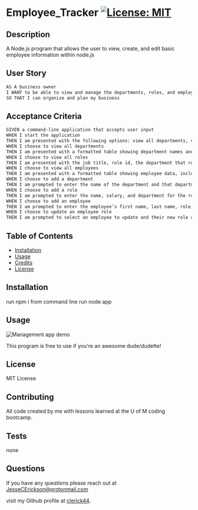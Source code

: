 # Employee_Tracker [![License: MIT](https://img.shields.io/badge/License-MIT-yellow.svg)](https://opensource.org/licenses/MIT)

## Description

A Node.js program that allows the user to view, create, and edit basic employee information within node.js

## User Story

```md
AS A business owner
I WANT to be able to view and manage the departments, roles, and employees in my company
SO THAT I can organize and plan my business
```

## Acceptance Criteria

```md
GIVEN a command-line application that accepts user input
WHEN I start the application
THEN I am presented with the following options: view all departments, view all roles, view all employees, add a department, add a role, add an employee, and update an employee role
WHEN I choose to view all departments
THEN I am presented with a formatted table showing department names and department ids
WHEN I choose to view all roles
THEN I am presented with the job title, role id, the department that role belongs to, and the salary for that role
WHEN I choose to view all employees
THEN I am presented with a formatted table showing employee data, including employee ids, first names, last names, job titles, departments, salaries, and managers that the employees report to
WHEN I choose to add a department
THEN I am prompted to enter the name of the department and that department is added to the database
WHEN I choose to add a role
THEN I am prompted to enter the name, salary, and department for the role and that role is added to the database
WHEN I choose to add an employee
THEN I am prompted to enter the employee’s first name, last name, role, and manager, and that employee is added to the database
WHEN I choose to update an employee role
THEN I am prompted to select an employee to update and their new role and this information is updated in the database
```

## Table of Contents

- [Installation](#installation)
- [Usage](#usage)
- [Credits](#credits)
- [License](#license)

## Installation

run npm i from command line
run node app

## Usage

![Management app demo](assets/demo.gif)

This program is free to use if you're an awesome dude/dudette!

## License

MIT License

## Contributing

All code created by me with lessons learned at the U of M coding bootcamp.

## Tests

none

## Questions

If you have any questions please reach out at <JesseCErickson@protonmail.com>

visit my Github profile at [clerick44](https://github.com/clerick44).
